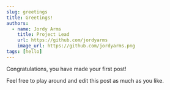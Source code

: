 ```yaml
---
slug: greetings
title: Greetings!
authors:
  - name: Jordy Arms
    title: Project Lead
    url: https://github.com/jordyarms
    image_url: https://github.com/jordyarms.png
tags: [hello]
---
```


Congratulations, you have made your first post!

Feel free to play around and edit this post as much as you like.